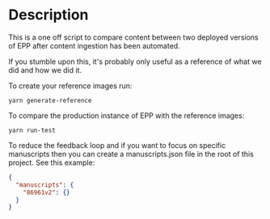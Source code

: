 # Description

This is a one off script to compare content between two deployed versions of EPP after content ingestion has been automated.

If you stumble upon this, it's probably only useful as a reference of what we did and how we did it.

To create your reference images run:

```shell
yarn generate-reference
```

To compare the production instance of EPP with the reference images:

```shell
yarn run-test
```

To reduce the feedback loop and if you want to focus on specific manuscripts then you can create a manuscripts.json file in the root of this project. See this example:

```json
{
  "manuscripts": {
    "86961v2": {}
  }
}
```
